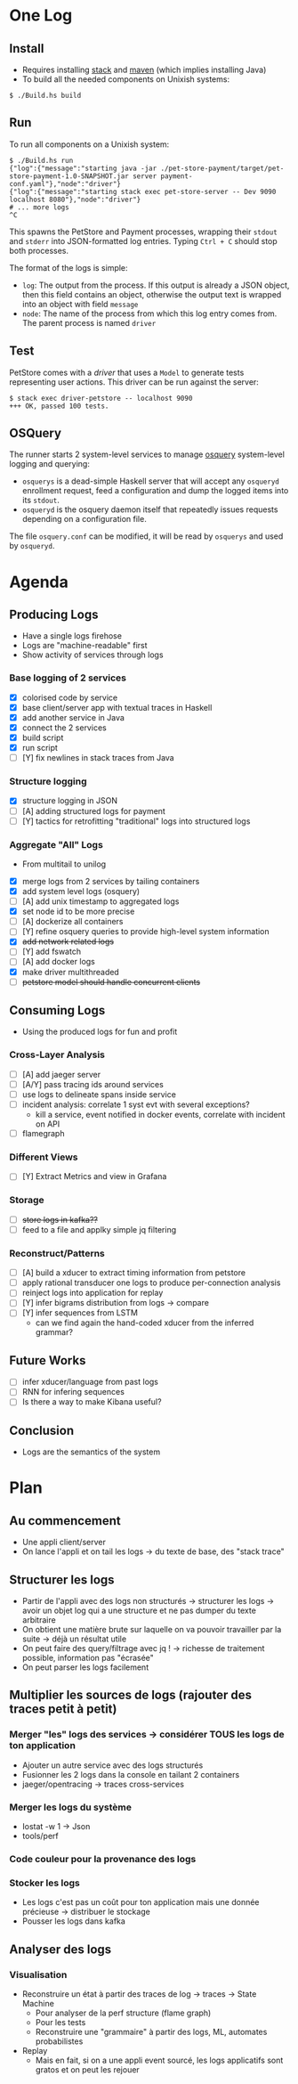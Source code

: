 # One Log

## Install

* Requires installing [stack]() and [maven]() (which implies installing Java)
* To build all the needed components on Unixish systems:

```
$ ./Build.hs build
```

## Run

To run all components on a Unixish system:

```
$ ./Build.hs run
{"log":{"message":"starting java -jar ./pet-store-payment/target/pet-store-payment-1.0-SNAPSHOT.jar server payment-conf.yaml"},"node":"driver"}
{"log":{"message":"starting stack exec pet-store-server -- Dev 9090 localhost 8080"},"node":"driver"}
# ... more logs
^C
```

This spawns the PetStore and Payment processes, wrapping their `stdout` and `stderr` into JSON-formatted log entries.
Typing `Ctrl + C` should stop both processes.

The format of the logs is simple:

* `log`: The output from the process. If this output is already a JSON object, then this field contains an object, otherwise the output text
  is wrapped into an object with field `message`
* `node`: The name of the process from which this log entry comes from. The parent process is named `driver`

## Test

PetStore comes with a *driver* that uses a `Model` to generate tests representing user actions. This driver can be run
against the server:

```
$ stack exec driver-petstore -- localhost 9090
+++ OK, passed 100 tests.
```

## OSQuery

The runner starts 2 system-level services to manage [osquery](https://github.com/facebook/osquery/) system-level logging and querying:

* `osquerys` is a dead-simple Haskell server that will accept any `osqueryd` enrollment request, feed a configuration and dump the logged
items into its `stdout`.
* `osqueryd` is the osquery daemon itself that repeatedly issues requests depending on a configuration file.

The file `osquery.conf` can be modified, it will be read by `osquerys` and used by `osqueryd`.

# Agenda

## Producing Logs

* Have a single logs firehose
* Logs are "machine-readable" first
* Show activity of services through logs

### Base logging of 2 services

* [x] colorised code by service
* [x] base client/server app with textual traces in Haskell
* [x] add another service in Java
* [x] connect the 2 services
* [x] build script
* [x] run script
* [ ] [Y] fix newlines in stack traces from Java

### Structure logging

* [x] structure logging in JSON
* [ ] [A] adding structured logs for payment
* [ ] [Y] tactics for retrofitting "traditional" logs into structured logs

### Aggregate "All" Logs

* From multitail to unilog

* [x] merge logs from 2 services by tailing containers
* [x] add system level logs (osquery)
* [ ] [A] add unix timestamp to aggregated logs
* [x] set node id to be more precise
* [ ] [A] dockerize all containers
* [ ] [Y] refine osquery queries to provide high-level system information
* [x] ~~add network related logs~~
* [ ] [Y] add fswatch
* [ ] [A] add docker logs
* [x] make driver multithreaded
* [ ] ~~petstore model should handle concurrent clients~~

## Consuming Logs

* Using the produced logs for fun and profit

### Cross-Layer Analysis

* [ ] [A] add jaeger server
* [ ] [A/Y] pass tracing ids around services
* [ ] use logs to delineate spans inside service
* [ ] incident analysis: correlate 1 syst evt with several exceptions?
  * kill a service, event notified in docker events, correlate with incident on API
* [ ] flamegraph

### Different Views
* [ ] [Y] Extract Metrics and view in Grafana

### Storage

* [ ] ~~store logs in kafka??~~
* [ ] feed to a file and applky simple jq filtering

### Reconstruct/Patterns

* [ ] [A] build a xducer to extract timing information from petstore
* [ ] apply rational transducer one logs to produce per-connection analysis
* [ ] reinject logs into application for replay
* [ ] [Y] infer bigrams distribution from logs -> compare
* [ ] [Y] infer sequences from LSTM
  * can we find again the hand-coded xducer from the inferred grammar?

## Future Works

* [ ] infer xducer/language from past logs
* [ ] RNN for infering sequences
* [ ] Is there a way to make Kibana useful?

## Conclusion

* Logs are the semantics of the system

# Plan

## Au commencement

* Une appli client/server
* On lance l'appli et on tail les logs -> du texte de base, des "stack trace"

## Structurer les logs

* Partir de l'appli avec des logs non structurés -> structurer les logs -> avoir un objet log qui a une structure et ne pas dumper du texte arbitraire
* On obtient une matière brute sur laquelle on va pouvoir travailler par la suite -> déjà un résultat utile
* On peut faire des query/filtrage avec jq ! -> richesse de traitement possible, information pas "écrasée"
* On peut parser les logs facilement

## Multiplier les sources de logs (rajouter des traces petit à petit)

### Merger "les" logs des services -> considérer TOUS les logs de ton application

* Ajouter un autre service avec des logs structurés
* Fusionner les 2 logs dans la console en tailant 2 containers
* jaeger/opentracing → traces cross-services

### Merger les logs du système

* Iostat -w 1 → Json
* tools/perf

### Code couleur pour la provenance des logs

### Stocker  les logs

* Les logs c'est pas un coût pour ton application mais une donnée précieuse  → distribuer le stockage
* Pousser les logs dans kafka

## Analyser des logs

### Visualisation

* Reconstruire un état à partir des traces de log → traces → State Machine
  * Pour analyser de la perf structure (flame graph)
  * Pour les tests
  * Reconstruire une "grammaire" à partir des logs, ML, automates probabilistes
* Replay
  * Mais en fait, si on a une appli event sourcé, les logs applicatifs sont gratos et on peut les rejouer
